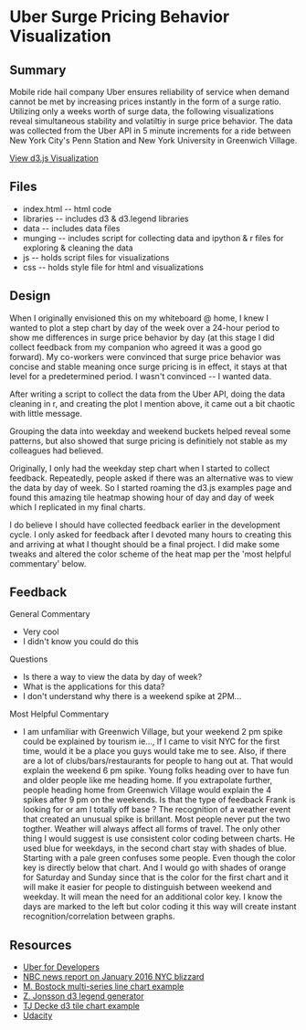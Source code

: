 Uber Surge Pricing Behavior Visualization
=========================================

Summary
-------
Mobile ride hail company Uber ensures reliability of service when demand cannot be met by increasing prices instantly in the form of a surge ratio. Utilizing only a weeks worth of surge data, the following visualizations reveal simultaneous stability and volatiltiy in surge price behavior. The data was collected from the Uber API in 5 minute increments for a ride between New York City's Penn Station and New York University in Greenwich Village.

[View d3.js Visualization](https://rawgit.com/FrankRuns/Udacity/master/Visualize-Data/uber_vis/index.html)

Files
-----
* index.html -- html code
* libraries -- includes d3 & d3.legend libraries
* data -- includes data files
* munging -- includes script for collecting data and ipython & r files for exploring & cleaning the data
* js -- holds script files for visualizations
* css -- holds style file for html and visualizations

Design
------
When I originally envisioned this on my whiteboard @ home, I knew I wanted to plot a step chart by day of the week over a 24-hour period to show me differences in surge price behavior by day (at this stage I did collect feedback from my companion who agreed it was a good go forward). My co-workers were convinced that surge price behavior was concise and stable meaning once surge pricing is in effect, it stays at that level for a predetermined period. I wasn't convinced -- I wanted data. 

After writing a script to collect the data from the Uber API, doing the data cleaning in r, and creating the plot I mention above, it came out a bit chaotic with little message.

Grouping the data into weekday and weekend buckets helped reveal some patterns, but also showed that surge pricing is definitiely not stable as my colleagues had believed. 

Originally, I only had the weekday step chart when I started to collect feedback. Repeatedly, people asked if there was an alternative was to view the data by day of week. So I started roaming the d3.js examples page and found this amazing tile heatmap showing hour of day and day of week which I replicated in my final charts.

I do believe I should have collected feedback earlier in the development cycle. I only asked for feedback after I devoted many hours to creating this and arriving at what I thought should be a final project. I did make some tweaks and altered the color scheme of the heat map per the 'most helpful commentary' below. 

Feedback
--------
General Commentary
* Very cool
* I didn't know you could do this

Questions
* Is there a way to view the data by day of week?
* What is the applications for this data?
* I don't understand why there is a weekend spike at 2PM...

Most Helpful Commentary
* I am unfamiliar with Greenwich Village, but your weekend 2 pm spike could be explained by tourism ie..., If I came to visit NYC for the first time, would it be a place you guys would take me to see. Also, if there are a lot of clubs/bars/restaurants for people to hang out at. That would explain the weekend 6 pm spike. Young folks heading over to have fun and older people like me heading home. If you extrapolate further, people heading home from Greenwich Village would explain the 4 spikes after 9 pm on the weekends. Is that the type of feedback Frank is looking for or am I totally off base ? The recognition of a weather event that created an unusual spike is brillant. Most people never put the two togther. Weather will always affect all forms of travel. The only other thing I would suggest is use consistent color coding between charts. He used blue for weekdays, in the second chart stay with shades of blue. Starting with a pale green confuses some people. Even though the color key is directly below that chart. And I would go with shades of orange for Saturday and Sunday since that is the color for the first chart and it will make it easier for people to distinguish between weekend and weekday. It will mean the need for an additional color key. I know the days are marked to the left but color coding it this way will create instant recognition/correlation between graphs.

Resources
---------
* [Uber for Developers](https://developer.uber.com/)
* [NBC news report on January 2016 NYC blizzard](http://www.nbcnewyork.com/news/local/NYC-2016-Blizzard-Record-Snowfall-Historic-Snowstorm-Shuts-Down-Transit-Travel-Ban-Plows-366340361.html)
* [M. Bostock multi-series line chart example](http://bl.ocks.org/mbostock/3884955)
* [Z. Jonsson d3 legend generator](https://gist.github.com/ZJONSSON/3918369)
* [TJ Decke d3 tile chart example](http://bl.ocks.org/tjdecke/5558084)
* [Udacity](https://www.udacity.com)
